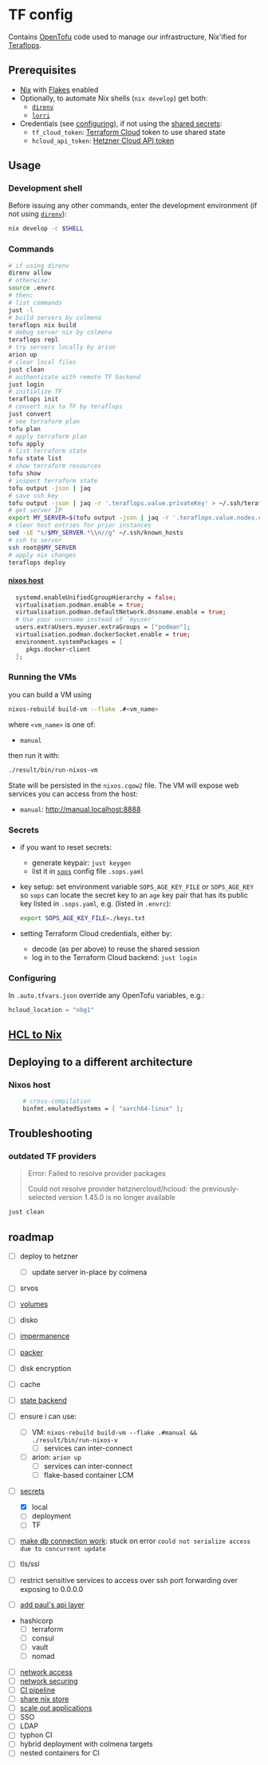 # TF config

Contains [OpenTofu](https://opentofu.org/) code used to manage our infrastructure, Nix'ified for [Teraflops](https://github.com/aanderse/teraflops).

## Prerequisites

- [Nix](https://nix.dev/) with [Flakes](https://wiki.nixos.org/wiki/Flakes) enabled
- Optionally, to automate Nix shells (`nix develop`) get both:
  - [`direnv`](https://github.com/nix-community/direnv)
  - [`lorri`](https://github.com/nix-community/lorri)
- Credentials (see [configuring](#configuring)), if not using the [shared secrets](#secrets):
  - `tf_cloud_token`: [Terraform Cloud](https://app.terraform.io/) token to use shared state
  - `hcloud_api_token`: [Hetzner Cloud API token](https://docs.hetzner.com/cloud/api/getting-started/generating-api-token)

## Usage

### Development shell

Before issuing any other commands, enter the development environment (if not using [`direnv`](https://zero-to-flakes.com/direnv)):

```sh
nix develop -c $SHELL
```

### Commands

```sh
# if using direnv
direnv allow
# otherwise:
source .envrc
# then:
# list commands
just -l
# build servers by colmena
teraflops nix build
# debug server nix by colmena
teraflops repl
# try servers locally by arion
arion up
# clear local files
just clean
# authenticate with remote TF backend
just login
# initialize TF
teraflops init
# convert nix to TF by teraflops
just convert
# see terraform plan
tofu plan
# apply terraform plan
tofu apply
# list terraform state
tofu state list
# show terraform resources
tofu show
# inspect terraform state
tofu output -json | jaq
# save ssh key
tofu output -json | jaq -r '.teraflops.value.privateKey' > ~/.ssh/teraflops && chmod 0600 ~/.ssh/teraflops
# get server IP
export MY_SERVER=$(tofu output -json | jaq -r '.teraflops.value.nodes.combined.targetHost')
# clear host entries for prior instances
sed -iE "s/$MY_SERVER.*\\n//g" ~/.ssh/known_hosts
# ssh to server
ssh root@$MY_SERVER
# apply nix changes
teraflops deploy
```

#### [nixos host](https://github.com/hercules-ci/arion/issues/122)

```nix
  systemd.enableUnifiedCgroupHierarchy = false;
  virtualisation.podman.enable = true;
  virtualisation.podman.defaultNetwork.dnsname.enable = true;
  # Use your username instead of `myuser`
  users.extraUsers.myuser.extraGroups = ["podman"];
  virtualisation.podman.dockerSocket.enable = true;
  environment.systemPackages = [
     pkgs.docker-client
  ];
```

### Running the VMs

you can build a VM using

```sh
nixos-rebuild build-vm --flake .#<vm_name>
```

where `<vm_name>` is one of:
- `manual`

then run it with:

```sh
./result/bin/run-nixos-vm
```

State will be persisted in the `nixos.cqow2` file.
The VM will expose web services you can access from the host:

- `manual`: <http://manual.localhost:8888>

### Secrets

- if you want to reset secrets:
  - generate keypair: `just keygen`
  - list it in [`sops`](https://getsops.io/) config file `.sops.yaml`
- key setup: set environment variable `SOPS_AGE_KEY_FILE` or `SOPS_AGE_KEY` so `sops` can locate the secret key to an `age` key pair that has its public key listed in `.sops.yaml`, e.g. (listed in `.envrc`):

    ```sh
    export SOPS_AGE_KEY_FILE=./keys.txt
    ```

- setting Terraform Cloud credentials, either by:
  - decode (as per above) to reuse the shared session
  - log in to the Terraform Cloud backend: `just login`

### Configuring

In `.auto.tfvars.json` override any OpenTofu variables, e.g.:

```tfvars
hcloud_location = "nbg1"
```

## [HCL to Nix](https://gist.github.com/KiaraGrouwstra/249ede6a7dfc00ea44d85bc6bdbcd875)

## Deploying to a different architecture

### Nixos host

```nix
    # cross-compilation
    binfmt.emulatedSystems = [ "aarch64-linux" ];
```

## Troubleshooting

### outdated TF providers

> Error: Failed to resolve provider packages
>
> Could not resolve provider hetznercloud/hcloud: the previously-selected version 1.45.0 is no longer available

```sh
just clean
```

## roadmap

- [ ] deploy to hetzner
  - [ ] update server in-place by colmena
- [ ] srvos
- [ ] [volumes](https://codeberg.org/kiara/teraflops-poc/issues/5)
- [ ] disko
- [ ] [impermanence](https://codeberg.org/kiara/teraflops-poc/issues/2)
- [ ] [packer](https://codeberg.org/kiara/teraflops-poc/issues/4)
- [ ] disk encryption
- [ ] cache

- [ ] [state backend](https://codeberg.org/kiara/teraflops-poc/issues/13)
- [ ] ensure i can use:
  - [ ] VM: `nixos-rebuild build-vm --flake .#manual && ./result/bin/run-nixos-v`
    - [ ] services can inter-connect
  - [ ] arion: `arion up`
    - [ ] services can inter-connect
    - [ ] flake-based container LCM
- [ ] [secrets](https://codeberg.org/kiara/teraflops-poc/issues/6)
  - [x] local
  - [ ] deployment
  - [ ] TF
- [ ] [make db connection work](https://code.bij1.org/bij1/bij1.erp/src/branch/main/Makefile#L18): stuck on error `could not serialize access due to concurrent update`
- [ ] tls/ssl
- [ ] restrict sensitive services to access over ssh port forwarding over exposing to 0.0.0.0
- [ ] [add paul's api layer](https://code.bij1.org/bij1/bij1.erp/src/branch/main/src/bij1/api/main.py)
- hashicorp
  - [ ] terraform
  - [ ] consul
  - [ ] vault
  - [ ] nomad
- [ ] [network access](https://codeberg.org/kiara/teraflops-poc/issues/9)
- [ ] [network securing](https://codeberg.org/kiara/teraflops-poc/issues/10)
- [ ] [CI pipeline](https://codeberg.org/kiara/teraflops-poc/issues/12)
- [ ] [share nix store](https://codeberg.org/kiara/teraflops-poc/issues/8)
- [ ] [scale out applications](./servers/)
- [ ] SSO
- [ ] LDAP
- [ ] typhon CI
- [ ] hybrid deployment with colmena targets
- [ ] nested containers for CI
